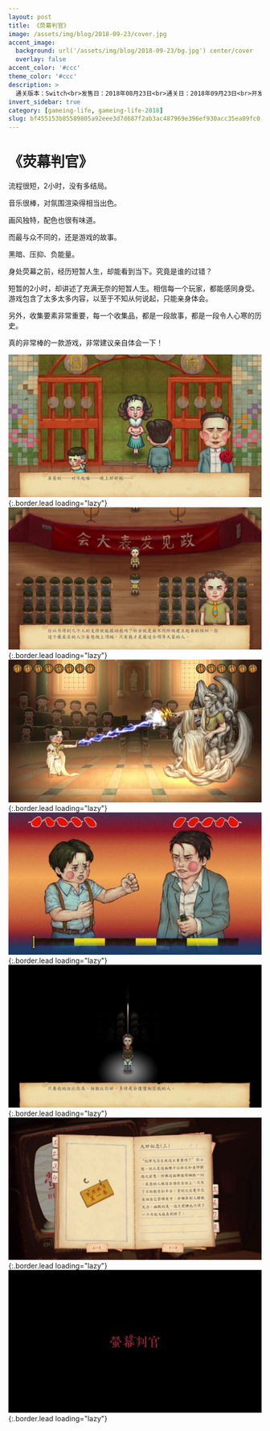 ```yaml
---
layout: post
title: 《荧幕判官》
image: /assets/img/blog/2018-09-23/cover.jpg
accent_image: 
  background: url('/assets/img/blog/2018-09-23/bg.jpg') center/cover
  overlay: false
accent_color: '#ccc'
theme_color: '#ccc'
description: >
  通关版本：Switch<br>发售日：2018年08月23日<br>通关日：2018年09月23日<br>开发商：光穹游戏<br>发行商：贾船
invert_sidebar: true
category: [gameing-life, gameing-life-2018]
slug: bf455153b85589805a92eee3d7d687f2ab3ac487969e396ef930acc35ea09fc0
---
```


# 《荧幕判官》

流程很短，2小时，没有多结局。

音乐很棒，对氛围渲染得相当出色。

画风独特，配色也很有味道。

而最与众不同的，还是游戏的故事。

黑暗、压抑、负能量。

身处荧幕之前，经历短暂人生，却能看到当下。究竟是谁的过错？

短暂的2小时，却讲述了充满无奈的短暂人生。相信每一个玩家，都能感同身受。游戏包含了太多太多内容，以至于不知从何说起，只能亲身体会。

另外，收集要素非常重要，每一个收集品，都是一段故事，都是一段令人心寒的历史。

真的非常棒的一款游戏，非常建议亲自体会一下！

![](/assets/img/blog/2018-09-23/1.jpg){:.border.lead loading="lazy"}
![](/assets/img/blog/2018-09-23/2.jpg){:.border.lead loading="lazy"}
![](/assets/img/blog/2018-09-23/3.jpg){:.border.lead loading="lazy"}
![](/assets/img/blog/2018-09-23/4.jpg){:.border.lead loading="lazy"}
![](/assets/img/blog/2018-09-23/5.jpg){:.border.lead loading="lazy"}
![](/assets/img/blog/2018-09-23/6.jpg){:.border.lead loading="lazy"}
![](/assets/img/blog/2018-09-23/7.jpg){:.border.lead loading="lazy"}

